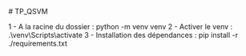 #   T P _ Q S V M 

1 - A la racine du dossier : python -m venv venv
2 - Activer le venv : .\venv\Scripts\activate
3 - Installation des dépendances : pip install -r ./requirements.txt
 
 
